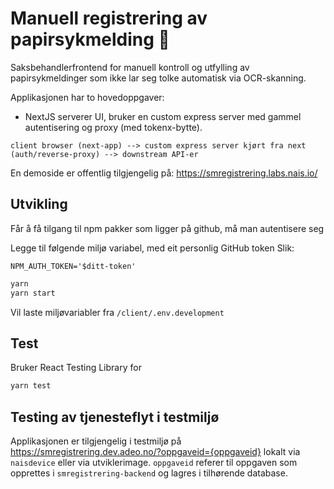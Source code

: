 # Manuell registrering av papirsykmelding 🧾

Saksbehandlerfrontend for manuell kontroll og utfylling av papirsykmeldinger som ikke lar seg tolke automatisk via OCR-skanning.

Applikasjonen har to hovedoppgaver:

-   NextJS serverer UI, bruker en custom express server med gammel autentisering og proxy (med tokenx-bytte).

`client browser (next-app) --> custom express server kjørt fra next (auth/reverse-proxy) --> downstream API-er`

En demoside er offentlig tilgjengelig på: https://smregistrering.labs.nais.io/

## Utvikling

Får å få tilgang til npm pakker som ligger på github, må man autentisere seg

Legge til følgende miljø variabel, med eit personlig GitHub token
Slik:

```
NPM_AUTH_TOKEN='$ditt-token'
```

```bash
yarn
yarn start
```

Vil laste miljøvariabler fra `/client/.env.development`

## Test

Bruker React Testing Library for

```bash
yarn test
```

## Testing av tjenesteflyt i testmiljø

Applikasjonen er tilgjengelig i testmiljø på https://smregistrering.dev.adeo.no/?oppgaveid={oppgaveid} lokalt via `naisdevice` eller via utviklerimage. `oppgaveid` referer til oppgaven som opprettes i `smregistrering-backend` og lagres i tilhørende database.
